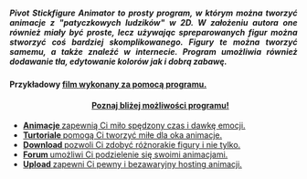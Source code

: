<h5 align="justify"> <b> Pivot Stickfigure Animator </b> to prosty program, w którym można tworzyć animacje z "patyczkowych ludzików" w 2D. W założeniu autora one również miały być proste, lecz używając spreparowanych figur można stworzyć coś bardziej skomplikowanego. Figury te można tworzyć samemu, a także znaleźć w internecie. Program umożliwia również dodawanie tła, edytowanie kolorów jak i dobrą zabawę.</h5>
<h4> Przykładowy <b><a href="https://www.youtube.com/watch?v=TTPjNExluCM"> film </b> wykonany za pomocą programu.</h4>
<ul> 
<h4 align="center"> Poznaj bliżej możliwości programu! </h4>
<li> <b><a href="http://pivottube.boo.pl/news_cats.php?cat_id=17"> Animacje </b> zapewnią Ci miło spędzony czas i dawkę emocji.</li>
<li> <b><a href="http://pivottube.boo.pl/articles.php?cat_id=1"> Turtoriale </b> pomogą Ci tworzyć miłe dla oka animacje.</li>
<li> <b><a href="http://pivottube.boo.pl/downloads.php"> Download </b> pozwoli Ci zdobyć różnorakie figury i nie tylko.</li>
<li> <b><a href="http://pivottube.boo.pl/forum/index.php"> Forum </b> umożliwi Ci podzielenie się swoimi animacjami.</li>
<li> <b><a href="http://pivottube.boo.pl/upload.php"> Upload </b> zapewni Ci pewny i bezawaryjny hosting animacji.</li>
